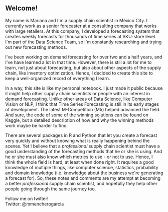## Welcome! 
My name is Mariana and I'm a supply chain scientist in México City. I currently work as a senior forecaster at a consulting company that works with large retailers. At this company, I developed a forecasting system that creates weekly forecasts for thousands of time series at SKU-store level. I'm part of the Data Science Team, so I'm constantly researching and trying out new forecasting methods. 

I've been working on demand forecasting for over two and a half years, and I've have learned a lot in that time. However, there is still a lot for me to learn, not just about forecasting, but also about other aspects of the supply chain, like inventory optimization. Hence, I decided to create this site to keep a well-organized record of everything I learn. 

In a way, this site is like my personal notebook. I just made it public because it might help other supply chain scientists or people with an interest in demand forecasting. Unlike other areas of Data Science, like Computer Vision or NLP, I think that Time Series Forecasting is still in its early stages of development. The latest M-Competition (M5) helped advanced the field. And sure, the code of some of the winning solutions can be found on Kaggle, but a detailed description of how and why the winning methods work maybe be harder to find. 

There are several packages in R and Python that let you create a forecast very quickly and without knowing what is really happening behind the scenes. Yet I believe that a *professional* supply chain scientist must have a good understanding of the forecasting methods that he or she is using. And he or she must also know which metrics to use - or not to use. Hence, I think the whole field is hard, at least when done right. It requires a good knowledge of multiple things, like computer science, statistics, probability and domain knowledge (i.e. knowledge about the business we're generating a forecast for). So, these notes and comments are my attempt at becoming a better *professional* supply chain scientist, and hopefully they help other people going through the same journey too.

Follow me on twitter!  
Twitter: @mmencherogarcia 

